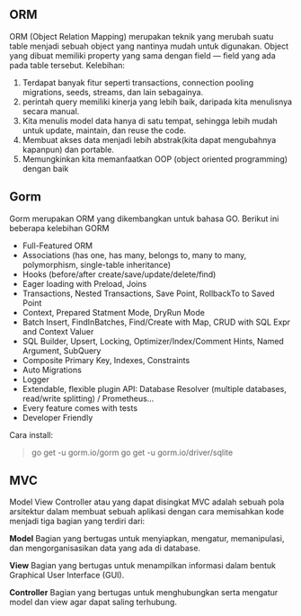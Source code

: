 ## ORM

ORM (Object Relation Mapping) merupakan teknik yang merubah suatu table menjadi sebuah object yang nantinya mudah untuk digunakan. Object yang dibuat memiliki property yang sama dengan field — field yang ada pada table tersebut.
Kelebihan:

1. Terdapat banyak fitur seperti transactions, connection pooling migrations, seeds, streams, dan lain sebagainya.
2. perintah query memiliki kinerja yang lebih baik, daripada kita menulisnya secara manual.
3. Kita menulis model data hanya di satu tempat, sehingga lebih mudah untuk update, maintain, dan reuse the code.
4. Membuat akses data menjadi lebih abstrak(kita dapat mengubahnya kapanpun) dan portable.
5. Memungkinkan kita memanfaatkan OOP (object oriented programming) dengan baik

## Gorm

Gorm merupakan ORM yang dikembangkan untuk bahasa GO.
Berikut ini beberapa kelebihan GORM

- Full-Featured ORM
- Associations (has one, has many, belongs to, many to many, polymorphism, single-table inheritance)
- Hooks (before/after create/save/update/delete/find)
- Eager loading with Preload, Joins
- Transactions, Nested Transactions, Save Point, RollbackTo to Saved Point
- Context, Prepared Statment Mode, DryRun Mode
- Batch Insert, FindInBatches, Find/Create with Map, CRUD with SQL Expr and Context Valuer
- SQL Builder, Upsert, Locking, Optimizer/Index/Comment Hints, Named Argument, SubQuery
- Composite Primary Key, Indexes, Constraints
- Auto Migrations
- Logger
- Extendable, flexible plugin API: Database Resolver (multiple databases, read/write splitting) / Prometheus…
- Every feature comes with tests
- Developer Friendly

Cara install:

> go get -u gorm.io/gorm
> go get -u gorm.io/driver/sqlite

## MVC

Model View Controller atau yang dapat disingkat MVC adalah sebuah pola arsitektur dalam membuat sebuah aplikasi dengan cara memisahkan kode menjadi tiga bagian yang terdiri dari:

**Model**
Bagian yang bertugas untuk menyiapkan, mengatur, memanipulasi, dan mengorganisasikan data yang ada di database.

**View**
Bagian yang bertugas untuk menampilkan informasi dalam bentuk Graphical User Interface (GUI).

**Controller**
Bagian yang bertugas untuk menghubungkan serta mengatur model dan view agar dapat saling terhubung.
